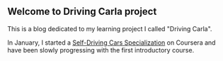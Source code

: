 ## Welcome to Driving Carla project

This is a blog dedicated to my learning project I called "Driving Carla". 

In January, I started a [Self-Driving Cars Specialization][coursera-link] on Coursera and have been slowly progressing with the first introductory course.

[coursera-link]: https://www.coursera.org/specializations/self-driving-cars
